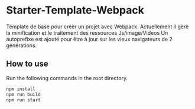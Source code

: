 # Starter-Template-Webpack
Template de base pour créer un projet avec Webpack. Actuellement il gère la minification et le traitement des ressources Js/image/Videos
Un autoprefixe est ajouté pour être à jour sur les vieux navigateurs de 2 générations.

## How to use

Run the following commands in the root directory.

```bash
npm install
npm run build
npm run start
```